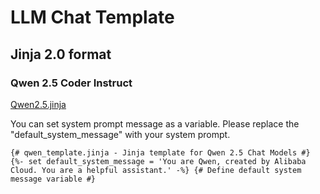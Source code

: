 # LLM Chat Template

## Jinja 2.0 format

### Qwen 2.5 Coder Instruct

[Qwen2.5.jinja](./qwen2.5-coder-instruct.jinja)

You can set system prompt message as a variable.
Please replace the "default_system_message" with your system prompt.

```jinja
{# qwen_template.jinja - Jinja template for Qwen 2.5 Chat Models #}
{%- set default_system_message = 'You are Qwen, created by Alibaba Cloud. You are a helpful assistant.' -%} {# Define default system message variable #}
```
